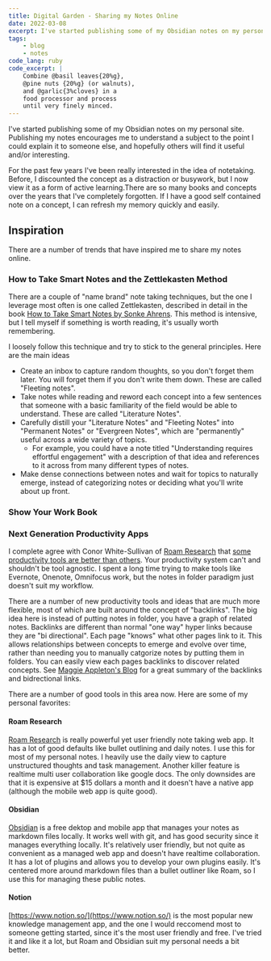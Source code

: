 ```yaml
---
title: Digital Garden - Sharing my Notes Online
date: 2022-03-08
excerpt: I've started publishing some of my Obsidian notes on my personal site. Publishing my notes encourages me to understand a subject to the point I could explain it to someone else, and hopefully others will find it useful and/or intersting.
tags:
    - blog
    - notes
code_lang: ruby
code_excerpt: |
    Combine @basil leaves{20%g}, 
    @pine nuts {20%g} (or walnuts),
    and @garlic{3%cloves} in a 
    food processor and process 
    until very finely minced.
---
```

I've started publishing some of my Obsidian notes on my personal site. Publishing my notes encourages me to understand a subject to the point I could explain it to someone else, and hopefully others will find it useful and/or interesting.

For the past few years I've been really interested in the idea of notetaking. Before, I discounted the concept as a distraction or busywork, but I now view it as a form of active learning.There are so many books and concepts over the years that I've completely forgotten. If I have a good self contained note on a concept, I can refresh my memory quickly and easily.

## Inspiration
There are a number of trends that have inspired me to share my notes online.

### How to Take Smart Notes and the Zettlekasten Method

There are a couple of "name brand" note taking techniques, but the one I leverage most often is one called Zettlekasten, described in detail in the book [How to Take Smart Notes by Sonke Ahrens](https://www.amazon.com/How-Take-Smart-Notes-Nonfiction-ebook/dp/B06WVYW33Y?&_encoding=UTF8&tag=bsunter-20&linkCode=ur2&linkId=2b96331a9c61f60c0373471a1cfcc975&camp=1789&creative=9325). This method is intensive, but I tell myself if something is worth reading, it's usually worth remembering.

I loosely follow this technique and try to stick to the general principles. Here are the main ideas
- Create an inbox to capture random thoughts, so you don't forget them later. You will forget them if you don't write them down. These are called "Fleeting notes".
- Take notes while reading and reword each concept into a few sentences that someone with a basic familiarity of the field would be able to understand. These are called "Literature Notes".
- Carefully distill your "Literature Notes" and "Fleeting Notes" into "Permanent Notes" or "Evergreen Notes", which are "permanently" useful across a wide variety of topics. 
	- For example, you could have a note titled "Understanding requires effortful engagement" with a description of that idea and references to it across from many different types of notes. 
- Make dense connections between notes and wait for topics to naturally emerge, instead of categorizing notes or deciding what you'll write about up front.

### Show Your Work Book


### Next Generation Productivity Apps
I complete agree with Conor White-Sullivan of [Roam Research](https://roamresearch.com/) that [some productivity tools are better than others](https://twitter.com/conaw/status/1198399750032232449?lang=en). Your productivity system can't and shouldn't be tool agnostic. I spent a long time trying to make tools like Evernote, Onenote, Omnifocus work, but the notes in folder paradigm just doesn't suit my workflow.

There are a number of new productivity tools and ideas that are much more flexible, most of which are built around the concept of "backlinks". The big idea here is instead of putting notes in folder, you have a graph of related notes. Backlinks are different than normal "one way" hyper links because they are "bi directional". Each page "knows" what other pages link to it. This allows relationships between concepts to emerge and evolve over time, rather than needing you to manually catgorize notes by putting them in folders. You can easily view each pages backlinks to discover related concepts. See [Maggie Appleton's Blog](https://maggieappleton.com/bidirectionals) for a great summary of the backlinks and bidrectional links.

There are a number of good tools in this area now. Here are some of my personal favorites:

#### Roam Research
[Roam Research](https://roamresearch.com) is really powerful yet user friendly note taking web app. It has a lot of good defaults like bullet outlining and daily notes. I use this for most of my personal notes. I heavily use the daily view to capture unstructured thoughts and task management. Another killer feature is realtime multi user collaboration like google docs. The only downsides are that it is expensive at $15 dollars a month and it doesn't have a native app (although the mobile web app is quite good).

#### Obsidian
[Obsidian](https://obsidian.md/) is a free dektop and mobile app that manages your notes as markdown files locally. It works well with git, and has good security since it manages everything locally. It's relatively user friendly, but not quite as convenient as a managed web app and doesn't have realtime collaboration. It has a lot of plugins and allows you to develop your own plugins easily. It's centered more around markdown files than a bullet outliner like Roam, so I use this for managing these public notes. 

#### Notion
[https://www.notion.so/](https://www.notion.so/) is the most popular new knowledge management app, and the one I would reccomend most to someone getting started, since it's the most user friendly and free. I've tried it and like it a lot, but Roam and Obsidian suit my personal needs a bit better.









